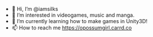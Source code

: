 - 👋 Hi, I’m @iamsilks
- 👀 I’m interested in videogames, music and manga.
- 🌱 I’m currently learning how to make games in Unity3D!
- 📫 How to reach me https://opossumgirl.carrd.co

<!---
strawbbyOKRA/strawbbyOKRA is a ✨ special ✨ repository because its `README.md` (this file) appears on your GitHub profile.
You can click the Preview link to take a look at your changes.
--->

